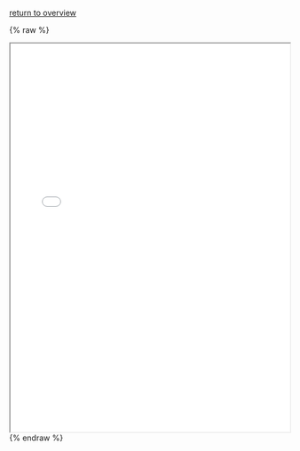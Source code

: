 ---
---

[return to overview](/interview)

{% raw %}
<iframe src="/_interview/interview-prep.pdf" width="100%" height="700"></iframe>
{% endraw %}
